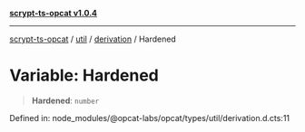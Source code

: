 [**scrypt-ts-opcat v1.0.4**](../../../../../README.md)

***

[scrypt-ts-opcat](../../../../../README.md) / [util](../../../README.md) / [derivation](../README.md) / Hardened

# Variable: Hardened

> **Hardened**: `number`

Defined in: node\_modules/@opcat-labs/opcat/types/util/derivation.d.cts:11
